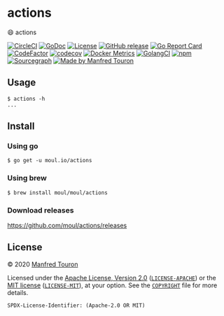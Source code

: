 # actions

:smile: actions

[![CircleCI](https://circleci.com/gh/moul/actions.svg?style=shield)](https://circleci.com/gh/moul/actions)
[![GoDoc](https://img.shields.io/static/v1?label=godoc&message=reference&color=blue)](https://pkg.go.dev/moul.io/actions)
[![License](https://img.shields.io/badge/license-Apache--2.0%20%2F%20MIT-%2397ca00.svg)](https://github.com/moul/actions/blob/master/COPYRIGHT)
[![GitHub release](https://img.shields.io/github/release/moul/actions.svg)](https://github.com/moul/actions/releases)
[![Go Report Card](https://goreportcard.com/badge/moul.io/actions)](https://goreportcard.com/report/moul.io/actions)
[![CodeFactor](https://www.codefactor.io/repository/github/moul/actions/badge)](https://www.codefactor.io/repository/github/moul/actions)
[![codecov](https://codecov.io/gh/moul/actions/branch/master/graph/badge.svg)](https://codecov.io/gh/moul/actions)
[![Docker Metrics](https://images.microbadger.com/badges/image/moul/actions.svg)](https://microbadger.com/images/moul/actions)
[![GolangCI](https://golangci.com/badges/github.com/moul/actions.svg)](https://golangci.com/r/github.com/moul/actions)
[![npm](https://img.shields.io/npm/v/@moul.io/actions)](https://www.npmjs.com/package/@moul.io/actions)
[![Sourcegraph](https://sourcegraph.com/github.com/moul/actions/-/badge.svg)](https://sourcegraph.com/github.com/moul/actions?badge)
[![Made by Manfred Touron](https://img.shields.io/badge/made%20by-Manfred%20Touron-blue.svg?style=flat)](https://manfred.life/)


## Usage

```console
$ actions -h
...
```

## Install

### Using go

```console
$ go get -u moul.io/actions
```

### Using brew

```console
$ brew install moul/moul/actions
```

### Download releases

https://github.com/moul/actions/releases

## License

© 2020 [Manfred Touron](https://manfred.life)

Licensed under the [Apache License, Version 2.0](https://www.apache.org/licenses/LICENSE-2.0) ([`LICENSE-APACHE`](LICENSE-APACHE)) or the [MIT license](https://opensource.org/licenses/MIT) ([`LICENSE-MIT`](LICENSE-MIT)), at your option. See the [`COPYRIGHT`](COPYRIGHT) file for more details.

`SPDX-License-Identifier: (Apache-2.0 OR MIT)`
